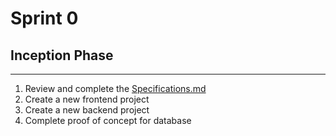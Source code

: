 # Sprint 0
## Inception Phase  

---

1. Review and complete the [Specifications.md](Specifications.md)
2. Create a new frontend project
3. Create a new backend project
4. Complete proof of concept for database